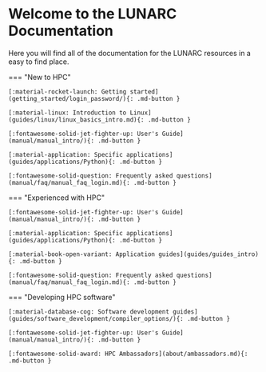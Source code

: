 # Welcome to the LUNARC Documentation

Here you will find all of the documentation for the LUNARC resources in a easy to find place.

=== "New to HPC"

    [:material-rocket-launch: Getting started](getting_started/login_password/){: .md-button }

    [:material-linux: Introduction to Linux](guides/linux/linux_basics_intro.md){: .md-button }

    [:fontawesome-solid-jet-fighter-up: User's Guide](manual/manual_intro/){: .md-button }

    [:material-application: Specific applications](guides/applications/Python){: .md-button }

    [:fontawesome-solid-question: Frequently asked questions](manual/faq/manual_faq_login.md){: .md-button }

=== "Experienced with HPC"

    [:fontawesome-solid-jet-fighter-up: User's Guide](manual/manual_intro/){: .md-button }

    [:material-application: Specific applications](guides/applications/Python){: .md-button }

    [:material-book-open-variant: Application guides](guides/guides_intro){: .md-button }

    [:fontawesome-solid-question: Frequently asked questions](manual/faq/manual_faq_login.md){: .md-button }

=== "Developing HPC software"

    [:material-database-cog: Software development guides](guides/software_development/compiler_options/){: .md-button }

    [:fontawesome-solid-jet-fighter-up: User's Guide](manual/manual_intro/){: .md-button }

    [:fontawesome-solid-award: HPC Ambassadors](about/ambassadors.md){: .md-button }

